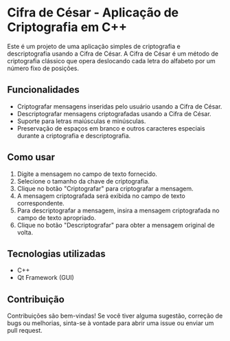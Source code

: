 # Cifra de César - Aplicação de Criptografia em C++
Este é um projeto de uma aplicação simples de criptografia e descriptografia usando a Cifra de César. A Cifra de César é um método de criptografia clássico que opera deslocando cada letra do alfabeto por um número fixo de posições.

## Funcionalidades
- Criptografar mensagens inseridas pelo usuário usando a Cifra de César.
- Descriptografar mensagens criptografadas usando a Cifra de César.
- Suporte para letras maiúsculas e minúsculas.
- Preservação de espaços em branco e outros caracteres especiais durante a criptografia e descriptografia.

## Como usar
1. Digite a mensagem no campo de texto fornecido.
2. Selecione o tamanho da chave de criptografia.
3. Clique no botão "Criptografar" para criptografar a mensagem.
4. A mensagem criptografada será exibida no campo de texto correspondente.
5. Para descriptografar a mensagem, insira a mensagem criptografada no campo de texto apropriado.
6. Clique no botão "Descriptografar" para obter a mensagem original de volta.

## Tecnologias utilizadas

- C++
- Qt Framework (GUI)

## Contribuição
Contribuições são bem-vindas! Se você tiver alguma sugestão, correção de bugs ou melhorias, sinta-se à vontade para abrir uma issue ou enviar um pull request.
